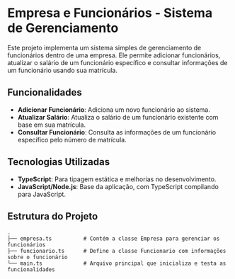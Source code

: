 # Empresa e Funcionários - Sistema de Gerenciamento

Este projeto implementa um sistema simples de gerenciamento de funcionários dentro de uma empresa. Ele permite adicionar funcionários, atualizar o salário de um funcionário específico e consultar informações de um funcionário usando sua matrícula.

## Funcionalidades

- **Adicionar Funcionário**: Adiciona um novo funcionário ao sistema.
- **Atualizar Salário**: Atualiza o salário de um funcionário existente com base em sua matrícula.
- **Consultar Funcionário**: Consulta as informações de um funcionário específico pelo número de matrícula.

## Tecnologias Utilizadas

- **TypeScript**: Para tipagem estática e melhorias no desenvolvimento.
- **JavaScript/Node.js**: Base da aplicação, com TypeScript compilando para JavaScript.

## Estrutura do Projeto

```plaintext
.
├── empresa.ts          # Contém a classe Empresa para gerenciar os funcionários
├── funcionario.ts      # Define a classe Funcionario com informações sobre o funcionário
└── main.ts             # Arquivo principal que inicializa e testa as funcionalidades
